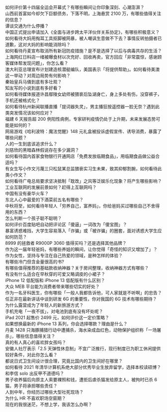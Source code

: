 如何评价第十四届全运会开幕式？有哪些瞬间让你印象深刻、心潮澎湃？  
山西前首富如今却欠下巨额债务，下落不明，上海悬赏 2100 万，有哪些值得关注的信息？  
谭谈交通为什么停播？  
中国正式提出申请加入《全面与进步跨太平洋伙伴关系协定》，有哪些积极意义？  
如何看待大妈用掏耳工具抠脚被网暴，被人嘲讽生意做不下去？事情反转拍摄者已道歉，这对大妈的影响能消除吗？  
如何看待丹麦宣布取消所有新冠防疫措施？是不是选择了以后与病毒共存的生活？  
上海网红日料店一绪被曝食材以次充好、回收再卖，官方回应「非常震惊，感谢顾客媒体帮发现问题」，你怎么看？  
澳大利亚总理宣布计划建造核潜艇编队，美国表示「将提供帮助」。如何看待美澳这一举动？对周边局势有何影响？  
秦始皇兵马俑到底有多壮观？  
知友写的小说到底有多好看？  
如何看待媒体报道许昌鄢陵女幼师被猥亵后坠湖身亡，身上多处有伤，没穿裤子，手机还被格式化？  
如何看待杭州新闻联播直播「提词器失灵」，男主播狂按遥控器一脸无奈？遇到此类突发情况该如何应对？  
福建 6 天报告超 200 例阳性病例，专家研判疫情仍处于上升期，未来发展态势可能是如何的？  
网易游戏《哈利波特：魔法觉醒》148 元礼盒被投诉虚假宣传、诱导消费，暴露了哪些问题？  
人的一生到底该追求什么？  
刘慈欣的黑暗森林假说存在多少漏洞？  
如何看待国内首家食物银行开通网店「免费发放临期食品」，用临期食品做公益合适吗？  
有女生写小作文污蔑三只松鼠某总监猥亵实习生未果，致其抑郁割腕，如何看待此类小作文？  
如何看待广电总局要求坚决抵制「耽改」之风等泛娱乐化现象？将产生哪些影响？  
工业互联网的发展前景如何？赶得上互联网吗？  
中国有没有豪华火车？  
东北人心中最爱的下酒菜前五名有哪些？  
中秋将至，如何看待年轻人「穷养自己，富养妈」，你给爸妈买过哪些自己不舍得用的东西？  
怎么判断一个孩子聪不聪明？  
如何评价百度贴吧自动把评论区「傻逼」一词改为「傻宝图」？  
暴富诱惑难挡，大学生容易落入「诈骗」或「被诈骗」的圈套，面对诱惑大学生应如何防范？  
8999 的拯救者 R9000P 3060 值得买吗？还是选择其他品牌？  
作为这一届年轻爸妈，有哪些养娃的瞬间，让你觉得「奇怪的知识又增加了」？  
作为女性，坚持与专注在自己热爱的领域，是种怎样的体验？  
有哪些冷门但含金量很高的书?  
有哪些值得推荐的基础款收纳神器？关于房间整理，收纳神器方式有哪些？  
有没有什么适合在早秋穿的可爱又略调皮的小裙子？  
iPhone 12 低配版和 iPhone 13 低配版有什么区别？  
大众 MEB 平台能为消费者带来哪些切实的好处？  
作为一名牙科医生，你有哪些「一般人我都告诉他，可人家就是不听啊」的忠告？  
任正非在最新讲话中谈到研发 6G 的重要性，你对我国的 6G 技术有哪些期待？  
为什么露营成为了年轻人的新旅游方式？  
手机充电「一夜不拔」，对电池到底有没有坏处呢？  
iPad 2021 起售价 2499 元，如何评价这一定价策略？  
如果想换最新的 iPhone 13 系列，你会选择哪款？理由是什么？  
丹麦 1428 只海豚捕猎行动中遭捕杀，海水染成血红色，动物保护组织称「一场屠杀」，哪些信息值得关注？  
真的有人真心的喜欢胖女孩吗？  
安徽人社厅表示「2.5 天弹性休息制」不宜广泛推行，现行制度已为职工休闲提供较好条件，对此你怎么看？  
都说日式卫生间设计很合理，究竟比国内的卫生间好在哪里？  
如何看待 2021 年清华计算机系绝大部分优秀毕业生放弃留学，选择本校读硕博？  
和李信 solo 出反甲不道德吗？  
男子收养猫后向原主人索要裸照和钱，遭拒后虐杀猫发给原主人，被拘时已杀 6 猫，男子将承担哪些责任？  
人到中年，你经历过哪些大型社死现场？  
为什么 HR 不喜欢职场空窗期？  
现在的我很迷茫，不想上学，我该怎么办啊？  

